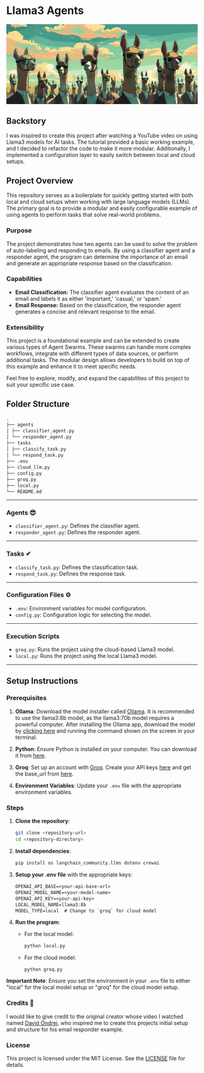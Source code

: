 # Llama3 Agents
![Folder Structure](llama3_agents_cover.png)




## Backstory
I was inspired to create this project after watching a YouTube video on using Llama3 models for AI tasks. The tutorial provided a basic working example, and I decided to refactor the code to make it more modular. Additionally, I implemented a configuration layer to easily switch between local and cloud setups.

## Project Overview

This repository serves as a boilerplate for quickly getting started with both local and cloud setups when working with large language models (LLMs). The primary goal is to provide a modular and easily configurable example of using agents to perform tasks that solve real-world problems. 

### Purpose
The project demonstrates how two agents can be used to solve the problem of auto-labeling and responding to emails. By using a classifier agent and a responder agent, the program can determine the importance of an email and generate an appropriate response based on the classification.

### Capabilities
- **Email Classification:** The classifier agent evaluates the content of an email and labels it as either 'important,' 'casual,' or 'spam.'
- **Email Response:** Based on the classification, the responder agent generates a concise and relevant response to the email.

### Extensibility
This project is a foundational example and can be extended to create various types of Agent Swarms. These swarms can handle more complex workflows, integrate with different types of data sources, or perform additional tasks. The modular design allows developers to build on top of this example and enhance it to meet specific needs.


Feel free to explore, modify, and expand the capabilities of this project to suit your specific use case.


## Folder Structure

```
.
├── agents
│ ├── classifier_agent.py
│ └── responder_agent.py
├── tasks
│ ├── classify_task.py
│ └── respond_task.py
├── .env
├── cloud_llm.py
├── config.py
├── groq.py
├── local.py
└── README.md
```

---

### Agents 😎
- `classifier_agent.py`: Defines the classifier agent.
- `responder_agent.py`: Defines the responder agent.

---

### Tasks ✔
- `classify_task.py`: Defines the classification task.
- `respond_task.py`: Defines the response task.

---

### Configuration Files ⚙
- `.env`: Environment variables for model configuration.
- `config.py`: Configuration logic for selecting the model.

---

### Execution Scripts
- `groq.py`: Runs the project using the cloud-based Llama3 model.
- `local.py`: Runs the project using the local Llama3 model.

---

## Setup Instructions

### Prerequisites
1. **Ollama**: Download the model installer called [Ollama](https://ollama.com). It is recommended to use the llama3:8b model, as the llama3:70b model requires a powerful computer. After installing the Ollama app, download the model by [clicking here](https://ollama.com/library/llama3) and running the command shown on the screen in your terminal.
   
2. **Python**: Ensure Python is installed on your computer. You can download it from [here](https://www.python.org/downloads/).

3. **Groq**: Set up an account with [Groq](https://console.groq.com/login). Create your API keys [here](https://console.groq.com/keys) and get the base_url from [here](https://console.groq.com/docs/openai).

4. **Environment Variables**: Update your `.env` file with the appropriate environment variables.



### Steps

1. **Clone the repository**:
    ```sh
    git clone <repository-url>
    cd <repository-directory>
    ```

2. **Install dependencies**:
    ```sh
    pip install os langchain_community.llms dotenv crewai
    ```

3. **Setup your .env file** with the appropriate keys:
    ```env
    OPENAI_API_BASE=<your-api-base-url>
    OPENAI_MODEL_NAME=<your-model-name>
    OPENAI_API_KEY=<your-api-key>
    LOCAL_MODEL_NAME=llama3:8b
    MODEL_TYPE=local  # Change to `groq` for cloud model
    ```

4. **Run the program**:
    - For the local model:
      ```sh
      python local.py
      ```

    - For the cloud model:
      ```sh
      python groq.py
      ```



**Important Note**: Ensure you set the environment in your `.env` file to either "local" for the local model setup or "groq" for the cloud model setup.




### Credits 🍻
I would like to give credit to the original creator whose video I watched named [David Ondrej](https://www.youtube.com/@DavidOndrej), who inspired me to create this projects initial setup and structure for his email responder example.

### License
This project is licensed under the MIT License. See the [LICENSE](https://opensource.org/license/mit) file for details.